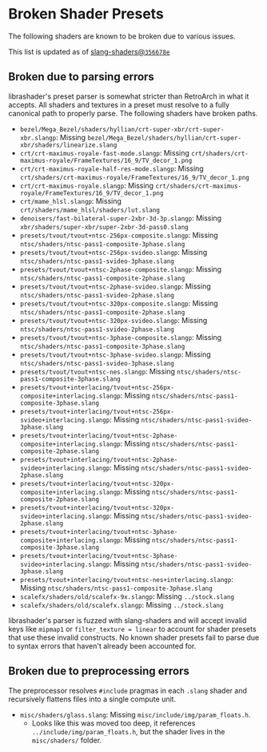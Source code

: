 
# Broken Shader Presets

The following shaders are known to be broken due to various issues. 

This list is updated as of [slang-shaders@`356678e`](https://github.com/libretro/slang-shaders/commit/356678ec53ca940a53fa509eff0b65bb63a403bb)

## Broken due to parsing errors
librashader's preset parser is somewhat stricter than RetroArch in what it accepts. All shaders and textures in a preset must 
resolve to a fully canonical path to properly parse. The following shaders have broken paths.

* `bezel/Mega_Bezel/shaders/hyllian/crt-super-xbr/crt-super-xbr.slangp`: Missing `bezel/Mega_Bezel/shaders/hyllian/crt-super-xbr/shaders/linearize.slang`
* `crt/crt-maximus-royale-fast-mode.slangp`: Missing `crt/shaders/crt-maximus-royale/FrameTextures/16_9/TV_decor_1.png`
* `crt/crt-maximus-royale-half-res-mode.slangp`: Missing `crt/shaders/crt-maximus-royale/FrameTextures/16_9/TV_decor_1.png`
* `crt/crt-maximus-royale.slangp`: Missing `crt/shaders/crt-maximus-royale/FrameTextures/16_9/TV_decor_1.png`
* `crt/mame_hlsl.slangp`: Missing `crt/shaders/mame_hlsl/shaders/lut.slang`
* `denoisers/fast-bilateral-super-2xbr-3d-3p.slangp`: Missing `xbr/shaders/super-xbr/super-2xbr-3d-pass0.slang`
* `presets/tvout/tvout+ntsc-256px-composite.slangp`: Missing `ntsc/shaders/ntsc-pass1-composite-3phase.slang`
* `presets/tvout/tvout+ntsc-256px-svideo.slangp`: Missing `ntsc/shaders/ntsc-pass1-svideo-3phase.slang`
* `presets/tvout/tvout+ntsc-2phase-composite.slangp`: Missing `ntsc/shaders/ntsc-pass1-composite-2phase.slang`
* `presets/tvout/tvout+ntsc-2phase-svideo.slangp`: Missing `ntsc/shaders/ntsc-pass1-svideo-2phase.slang`
* `presets/tvout/tvout+ntsc-320px-composite.slangp`: Missing `ntsc/shaders/ntsc-pass1-composite-2phase.slang`
* `presets/tvout/tvout+ntsc-320px-svideo.slangp`: Missing `ntsc/shaders/ntsc-pass1-svideo-2phase.slang`
* `presets/tvout/tvout+ntsc-3phase-composite.slangp`: Missing `ntsc/shaders/ntsc-pass1-composite-3phase.slang`
* `presets/tvout/tvout+ntsc-3phase-svideo.slangp`: Missing `ntsc/shaders/ntsc-pass1-svideo-3phase.slang`
* `presets/tvout/tvout+ntsc-nes.slangp`: Missing `ntsc/shaders/ntsc-pass1-composite-3phase.slang`
* `presets/tvout+interlacing/tvout+ntsc-256px-composite+interlacing.slangp`: Missing `ntsc/shaders/ntsc-pass1-composite-3phase.slang`
* `presets/tvout+interlacing/tvout+ntsc-256px-svideo+interlacing.slangp`: Missing `ntsc/shaders/ntsc-pass1-svideo-3phase.slang`
* `presets/tvout+interlacing/tvout+ntsc-2phase-composite+interlacing.slangp`: Missing `ntsc/shaders/ntsc-pass1-composite-2phase.slang`
* `presets/tvout+interlacing/tvout+ntsc-2phase-svideo+interlacing.slangp`: Missing `ntsc/shaders/ntsc-pass1-svideo-2phase.slang`
* `presets/tvout+interlacing/tvout+ntsc-320px-composite+interlacing.slangp`: Missing `ntsc/shaders/ntsc-pass1-composite-2phase.slang`
* `presets/tvout+interlacing/tvout+ntsc-320px-svideo+interlacing.slangp`: Missing `ntsc/shaders/ntsc-pass1-svideo-2phase.slang`
* `presets/tvout+interlacing/tvout+ntsc-3phase-composite+interlacing.slangp`: Missing `ntsc/shaders/ntsc-pass1-composite-3phase.slang`
* `presets/tvout+interlacing/tvout+ntsc-3phase-svideo+interlacing.slangp`: Missing `ntsc/shaders/ntsc-pass1-svideo-3phase.slang`
* `presets/tvout+interlacing/tvout+ntsc-nes+interlacing.slangp`: Missing `ntsc/shaders/ntsc-pass1-composite-3phase.slang`
* `scalefx/shaders/old/scalefx-9x.slangp`: Missing `../stock.slang`
* `scalefx/shaders/old/scalefx.slangp`: Missing `../stock.slang`

librashader's parser is fuzzed with slang-shaders and will accept invalid keys like `mipmap1` or `filter_texture = linear` 
to account for shader presets that use these invalid constructs. No known shader presets fail to parse due to syntax errors 
that haven't already been accounted for.

## Broken due to preprocessing errors

The preprocessor resolves `#include` pragmas in each `.slang` shader and recursively flattens files into a single compute unit.

* `misc/shaders/glass.slang`: Missing `misc/include/img/param_floats.h`.
  * Looks like this was moved too deep, it references `../include/img/param_floats.h`, but the shader lives in the `misc/shaders/` folder.